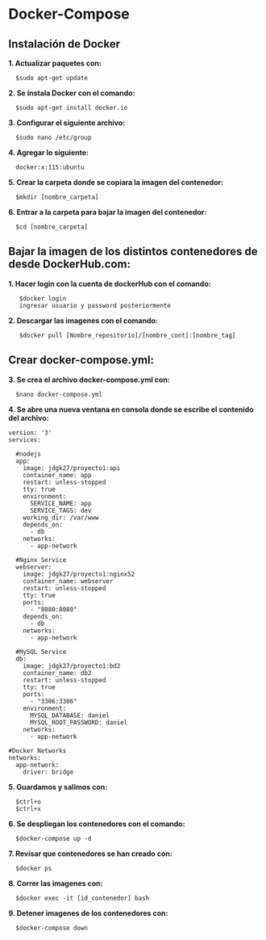 
# Docker-Compose
## Instalación de Docker

**1. Actualizar paquetes con:**
```
  $sudo apt-get update
```

**2. Se instala Docker con el comando:**
```
  $sudo apt-get install docker.io
```

**3. Configurar el siguiente archivo:**
```
  $sudo nano /etc/group
```

**4. Agregar lo siguiente:**
```
  docker:x:115:ubuntu
```

**5. Crear la carpeta donde se copiara la imagen del contenedor:**
```
  $mkdir [nombre_carpeta]
  ```

**6. Entrar a la carpeta para bajar la imagen del contenedor:**
```
  $cd [nombre_carpeta]
```
  
## Bajar la imagen de los distintos contenedores de desde DockerHub.com:
  
 **1. Hacer login con la cuenta de dockerHub con el comando:**
```
   $docker login
   ingresar usuario y password posteriormente
```
  
**2. Descargar las imagenes con el comando:**
```
   $docker pull [Nombre_repositorio]/[nombre_cont]:[nombre_tag]
```

## Crear docker-compose.yml:

**3. Se crea el archivo docker-compose.yml con:**
```
  $nano docker-compose.yml
```

**4. Se abre una nueva ventana en consola donde se escribe el contenido del archivo:**
```
version: '3'
services:

  #nodejs
  app:
    image: jdgk27/proyecto1:api
    container_name: app
    restart: unless-stopped
    tty: true
    environment:
      SERVICE_NAME: app
      SERVICE_TAGS: dev
    working_dir: /var/www
    depends_on:
      - db
    networks:
      - app-network

  #Nginx Service
  webserver:
    image: jdgk27/proyecto1:nginxS2
    container_name: webserver
    restart: unless-stopped
    tty: true
    ports:
      - "8080:8080"
    depends_on:
      - db
    networks:
      - app-network

  #MySQL Service
  db:
    image: jdgk27/proyecto1:bd2
    container_name: db2
    restart: unless-stopped
    tty: true
    ports:
      - "3306:3306"
    environment:
      MYSQL_DATABASE: daniel
      MYSQL_ROOT_PASSWORD: daniel
    networks:
      - app-network

#Docker Networks
networks:
  app-network:
    driver: bridge

```
**5. Guardamos y salimos con:**
```
  $ctrl+o
  $ctrl+x
```

**6. Se despliegan los contenedores con el comando:**
```
  $docker-compose up -d
```

**7. Revisar que contenedores se han creado con:**
```
  $docker ps
```

**8. Correr las imagenes con:**
```
  $docker exec -it [id_contenedor] bash
```

**9. Detener imagenes de los contenedores con:**
```
  $docker-compose down
```

